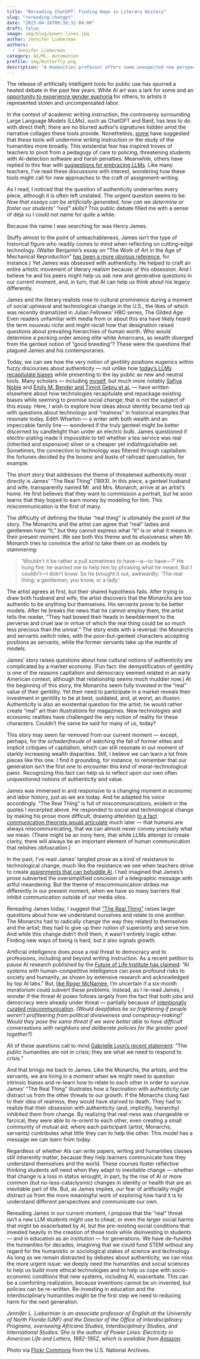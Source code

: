 ```yaml
---
title: "Rereading ChatGPT: Finding Hope in Literary History"
slug: "rereading-chatgpt"
date: "2023-04-18T09:38:32-04:00"
draft: false
image: img/blog/power-lines.jpg
author: Jennifer Lieberman
authors: 
  - Jennifer Lieberman
category: AI/ML, Automation
profile: img/butterfly.png
description: "A Humanities professor offers some unexpected new perspectives on ChatGPT inspired by the American Realism literary tradition."
---
```



The release of artificially intelligent tools for public use has spurred a heated debate in the past few years. While AI art was a lark for some and an [opportunity to experience gender euphoria](https://www.out.com/art/2022/12/07/ai-art-gives-users-gender-euphoria-its-not-without-controversy) for others, to artists it represented stolen and uncompensated labor.

<!--more-->

In the context of academic writing instruction, the controversy surrounding Large Language Models (LLMs), such as ChatGPT and Bard, has less to do with direct theft; there are no blurred author’s signatures hidden amid the narrative collages these tools provide. Nonetheless, [some](https://www.theatlantic.com/technology/archive/2022/12/openai-chatgpt-writing-high-school-english-essay/672412/) have suggested that these tools will undermine writing instruction or the study of the humanities more broadly. This existential fear has inspired troves of teachers to pivot from a pedagogy of care to policing, threatening students with AI-detection software and harsh penalties. Meanwhile, others have replied to this fear with [suggestions for embracing LLMs](https://www.nytimes.com/2023/01/12/technology/chatgpt-schools-teachers.html). Like many teachers, I’ve read these discussions with interest, wondering how these tools might call for new approaches to the craft of assignment-writing.

As I read, I noticed that the question of authenticity underwrites every piece, although it is often left unstated. The urgent question seems to be: *Now that essays can be artificially generated, how can we determine or foster our students’ “real” skills?* This public debate filled me with a sense of déjà vu I could not name for quite a while.

Because the name I was searching for was Henry James.

Stuffy almost to the point of unteachableness, James isn’t the type of historical figure who readily comes to mind when reflecting on cutting-edge technology. (Walter Benjamin’s essay on “The Work of Art in the Age of Mechanical Reproduction” [has been a more obvious reference](https://www.ncbi.nlm.nih.gov/pmc/articles/PMC9749485/), for instance.) Yet James was obsessed with authenticity. He helped to craft an entire artistic movement of literary realism because of this obsession. And I believe he and his peers might help us ask new and generative questions in our current moment, and, in turn, that AI can help us think about his legacy differently.

James and the literary realists rose to cultural prominence during a moment of social upheaval and technological change in the U.S., the likes of which was recently dramatized in Julian Fellowes’ HBO series, The Gilded Age. Even readers unfamiliar with media from or about this era have likely heard the term *nouveau riche* and might recall how that designation raised questions about prevailing hierarchies of human worth. Who would determine a pecking order among elite white Americans, as wealth diverged from the genteel notion of “good breeding”? These were the questions that plagued James and his contemporaries.

Today, we can see how the very notion of gentility positions eugenics within fuzzy discourses about authenticity &mdash; not unlike how [today’s LLMs recapitulate biases](https://rotational.io/blog/a-parrot-trainer-eats-crow/) while presenting to the lay public as new and neutral tools. Many scholars &mdash; including [myself](https://mitpress.mit.edu/9780262036375/power-lines/), but much more notably [Safiya Noble](https://nyupress.org/9781479837243/algorithms-of-oppression/) and [Emily M. Bender and Timnit Gebru et al.](https://dl.acm.org/doi/pdf/10.1145/3442188.3445922) &mdash; have written elsewhere about how technologies recapitulate and repackage existing biases while seeming to promise social change; that is not the subject of this essay. Here, I wish to explore how ideas about identity became tied up with questions about technology and “realness” in historical examples that resonate today. Edith Wharton &mdash; a writer with both wealth and an impeccable family line &mdash; wondered if the truly genteel might be better discerned by candlelight than under an electric bulb. James questioned if electro-plating made it impossible to tell whether a tea service was real (inherited and expensive) silver or a cheaper yet indistinguishable set. Sometimes, the connection to technology was filtered through capitalism: the fortunes decided by the booms and busts of railroad speculation, for example.

The short story that addresses the theme of threatened authenticity most directly is James’ “The Real Thing” (1893). In this piece, a genteel husband and wife, transparently named Mr. and Mrs. Monarch, arrive at an artist’s home. He first believes that they want to commission a portrait, but he soon learns that they hoped to earn money by modeling for him. This miscommunication is the first of many.

The difficulty of defining the titular “real thing” is ultimately the point of the story. The Monarchs and the artist can agree that “real” ladies and gentlemen have “it,” but they cannot express what “it” is or what it means in their present moment. We see both this theme and its elusiveness when Mr. Monarch tries to convince the artist to take them on as models by stammering:

> ‘Wouldn’t it be rather a pull sometimes to have&mdash;a&mdash;to have&mdash;?’  He hung fire; he wanted me to help him by phrasing what he meant.  But I couldn’t&mdash;I didn’t know.  So he brought it out, awkwardly: ‘The real thing; a gentleman, you know, or a lady.’

The artist agrees at first, but their shared hypothesis fails. After trying to draw both husband and wife, the artist discovers that the Monarchs are too authentic to be anything but themselves. His servants prove to be better models. After he breaks the news that he cannot employ them, the artist tells the reader, “They had bowed their heads in bewilderment to the perverse and cruel law in virtue of which the real thing could be so much less precious than the unreal.” The story ends with a reversal: the Monarchs and servants switch roles, with the poor-but-genteel characters accepting positions as servants, while the former servants take up the mantle of models.

James’ story raises questions about how cultural notions of authenticity are complicated by a market economy. (Fun fact: the demystification of gentility is one of the reasons capitalism and democracy seemed related in an early American context, although that relationship seems much muddier now.) At the beginning of this story, the Monarchs seem fully invested in the “real” value of their gentility. Yet their need to participate in a market reveals their investment in gentility to be at best, outdated, and, at worst, an illusion. Authenticity is also an existential question for the artist; he would rather create “real” art than illustrations for magazines. New technologies and economic realities have challenged the very notion of reality for these characters. Couldn’t the same be said for many of us, today?

This story may seem far removed from our current moment &mdash; except, perhaps, for the *schadenfreude* of watching the fall of former elites and implicit critiques of capitalism, which can still resonate in our moment of starkly increasing wealth disparities. Still, I believe we can learn a lot from pieces like this one. I find it grounding, for instance, to remember that our generation isn’t the first one to encounter this kind of moral-technological panic. Recognizing this fact can help us to reflect upon our own often unquestioned notions of authenticity and value.

James was immersed in and responsive to a changing moment in economic and labor history, just as we are today. And he adapted his voice accordingly. “The Real Thing” is full of miscommunications, evident in the quotes I excerpted above. He responded to social and technological change by making his prose more difficult, drawing attention [to a fact communication theorists would articulate](https://press.uchicago.edu/ucp/books/book/chicago/S/bo3656803.html) much later &mdash; that humans are always miscommunicating, that we can almost never convey precisely what we mean. (There might be an irony here, that while LLMs attempt to create clarity, there will always be an important element of human communication that relishes obfuscation.)

In the past, I’ve read James’ tangled prose as a kind of resistance to technological change, much like the resistance we see when teachers strive to create [assignments that can befuddle AI](https://libguides.butler.edu/ai-in-the-classroom/chatbot-proof-assignments). I had imagined that James’s prose subverted the oversimplified concision of a telegraphic message with artful meandering. But the theme of miscommunication strikes me differently in our present moment, when we have so many barriers that inhibit communication outside of our media silos.

Rereading James today, I suggest that [“The Real Thing”](https://www.gutenberg.org/files/2715/2715-h/2715-h.htm) raises larger questions about how we understand ourselves and relate to one another. The Monarchs had to radically change the way they related to themselves and the artist; they had to give up their notion of superiority and serve him. And while this change didn’t thrill them, it wasn’t entirely tragic either. Finding new ways of being is hard, but it also signals growth.

Artificial intelligence does pose a real threat to democracy and to professions, including and beyond writing instruction. As a recent petition to pause AI research published by the [Future of Life Institute has claimed](https://futureoflife.org/open-letter/pause-giant-ai-experiments/): “AI systems with human-competitive intelligence can pose profound risks to society and humanity, as shown by extensive research and acknowledged by top AI labs.” But, [like Roger McNamee](https://time.com/6268843/ai-risks-democracy-technology/), I’m uncertain if a six-month moratorium could subvert these problems. Instead, as I re-read James, I wonder if the threat AI poses follows largely from the fact that both jobs and democracy were already under threat &mdash; partially because of [intentionally curated miscommunication](https://firstmonday.org/ojs/index.php/fm/article/view/4901/4097). *(Would deepfakes be so frightening if people weren’t profiteering from political divisiveness and conspiracy-making? Would they pose the same threat if we were better able to have difficult conversations with neighbors and deliberate policies for the greater good together?)*

All of these questions call to mind [Gabrielle Lyon’s recent statement](https://www.ilhumanities.org/news/2023/03/are-the-humanities-in-crisis/): “The public humanities are not in crisis; they are what we need to respond to crisis.”

And that brings me back to James. Like the Monarchs, the artists, and the servants, we are living in a moment when we might need to question intrinsic biases and re-learn how to relate to each other in order to survive. James’ “The Real Thing” illustrates how a fascination with authenticity can distract us from the other threats to our growth. If the Monarchs clung fast to their idea of realness, they would have starved to death. They had to realize that their obsession with authenticity (and, implicitly, hierarchy) inhibited them from change. By realizing that real-ness was changeable or farcical, they were able to re-orient to each other, even creating a small community of mutual aid, where each participant (artist, Monarchs, servants) contributes what little they can to help the other. This model has a message we can learn from today.

Regardless of whether AIs can write papers, writing and humanities classes still inherently matter, because they help learners communicate how they understand themselves and the world. These courses foster reflective thinking students will need when they adapt to inevitable change &mdash; whether that change is a loss in status wrought, in part, by the rise of AI or more common (but no-less-cataclysmic) changes in identity or health that are an inevitable part of life. But, as James implies, our fear of artificiality might distract us from the more meaningful work of exploring how hard it is to understand different perspectives and communicate our own.

Rereading James in our current moment, I propose that the “real” threat isn’t a new LLM students might use to cheat, or even the larger social harms that might be exacerbated by AI, but the pre-existing social conditions that invested heavily in the creation of those tools while disinvesting in students &mdash; and in education as an institution &mdash; for generations. We have de-funded the humanities for decades, imagining that we could fund STEM without any regard for the humanistic or sociological stakes of science and technology. As long as we remain distracted by debates about authenticity, we can miss the more urgent issue: we deeply need the humanities and social sciences to help us build more ethical technologies and to help us cope with socio-economic conditions that new systems, including AI, exacerbate. This can be a comforting realization, because inventions cannot be un-invented, but policies can be re-written. Re-investing in education and the interdisciplinary humanities might be the first step we need to reducing harm for the next generation.


*Jennifer L. Lieberman is an associate professor of English at the University of North Florida (UNF) and the Director of the Office of Interdisciplinary Programs, overseeing Africana Studies, Interdisciplinary Studies, and International Studies. She is the author of Power Lines: Electricity in American Life and Letters, 1882-1952, which is available from [Amazon](https://www.amazon.com/Power-Lines-Electricity-1882-1952-Technology/dp/0262036371/ref=sr_1_1?s=books&ie=UTF8&qid=1502393406&sr=1-1&keywords=power+lines).*



Photo via [Flickr Commons](https://flic.kr/p/6WUTgx) from the U.S. National Archives.

